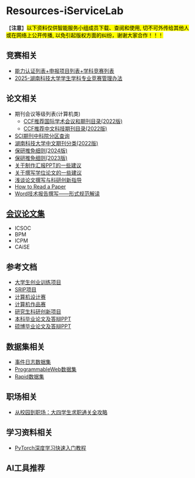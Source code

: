 # Resources-iServiceLab

【**注意**】<mark>以下资料仅供智能服务小组成员下载、查阅和使用, 切不可外传给其他人或在网络上公开传播, 以免引起版权方面的纠纷，谢谢大家合作！！！</mark>

## 竞赛相关
- [能力认证列表+申报项目列表+学科竞赛列表](CompetitionList.md)
- [2025-湖南科技大学学生学科专业竞赛管理办法](https://pan.baidu.com/s/1msww-YMITr76QCO2Af0E9A?)
  
## 论文相关
- 期刊会议等级列表(计算机类)
  - [CCF推荐国际学术会议和期刊目录(2022版)](https://pan.baidu.com/s/1b7SFUCxQAqC89I74N5vkNA?)
  - [CCF推荐中文科技期刊目录(2022版)](https://pan.baidu.com/s/1RwtjPLDyi3QRXtI-vGGQYg?)
- [SCI期刊中科院分区查询](https://www.ablesci.com/journal)
- [湖南科技大学中文期刊分类(2022版)](https://pan.baidu.com/s/1c04I0-5WMmhrHyCOAcNKKA?)
- [保研推免细则(2024版)](https://computer.hnust.edu.cn/tzgg/075199e1224944eab1cf21ae5a188efa.htm)
- [保研推免细则(2023版)](https://pan.baidu.com/s/1EPGSBIVwvKFij1ZwvFfaxQ?)
- [关于制作汇报PPT的一些建议](https://pan.baidu.com/s/1bW2xz5CSawr4XVr4jLeArw?)
- [关于撰写学位论文的一些建议](https://pan.baidu.com/s/1EKclWnv5_WjeXcMgnvmhVg?)
- [浅谈论文撰写与科研创新指导](https://pan.baidu.com/s/12mjqrJI6Eop_67RAGrg_Gw?)
- [How to Read a Paper](https://pan.baidu.com/s/14t4pV8fMbSCN2m8pWSs5nw?)
- [Word技术报告撰写——形式规范解读](https://pan.baidu.com/s/1FVHbRnfFKgo_2CW8e6bEEg?)

## [会议论文集](https://pan.baidu.com/s/1caq0IBRv3VP9kqmDVmO--Q?)
- ICSOC
- BPM
- ICPM
- CAiSE

## 参考文档
- [大学生创业训练项目](https://pan.baidu.com/s/1tX8qEdaZA2bue4Su_dJF2g?)
- [SRIP项目](https://pan.baidu.com/s/1KVE24_cLftVM6MuNKJlqug?)
- [计算机设计赛](https://pan.baidu.com/s/1X5olNzCkt4wvCS4oXe3l6g?)
- [计算机作品赛](https://pan.baidu.com/s/1t5IpZr1piBb2mT9DDgPgGQ?)
- [研究生科研创新项目](https://pan.baidu.com/s/14NwflR-MQSkRVbVlzwqwDA?)
- [本科毕业论文及答辩PPT](https://pan.baidu.com/s/1xcpyrXWIr1p6lt2ZPVOR0Q?)
- [硕博毕业论文及答辩PPT](https://pan.baidu.com/s/1JEyaJDuz2EgGhVU-hbxigg?)

## 数据集相关
- [事件日志数据集](https://github.com/IntelligentServiceLab/EventLogDatasets)
- [ProgrammableWeb数据集](https://github.com/IntelligentServiceLab/Web-Service-Crawler)
- [Rapid数据集](https://github.com/IntelligentServiceLab/RESTful-API-Crawler)


## 职场相关
- [从校园到职场：大四学生求职通关全攻略](https://pan.baidu.com/s/1yHQ_O8Z2XYLBlgubAtU73w?)

## 学习资料相关
- [PyTorch深度学习快速入门教程](https://www.bilibili.com/video/BV1hE411t7RN)

## AI工具推荐


